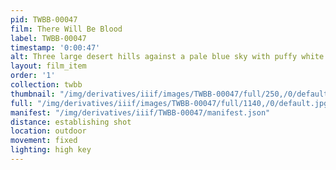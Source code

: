 ```yaml
---
pid: TWBB-00047
film: There Will Be Blood
label: TWBB-00047
timestamp: '0:00:47'
alt: Three large desert hills against a pale blue sky with puffy white clouds.
layout: film_item
order: '1'
collection: twbb
thumbnail: "/img/derivatives/iiif/images/TWBB-00047/full/250,/0/default.jpg"
full: "/img/derivatives/iiif/images/TWBB-00047/full/1140,/0/default.jpg"
manifest: "/img/derivatives/iiif/TWBB-00047/manifest.json"
distance: establishing shot
location: outdoor
movement: fixed
lighting: high key
---
```


